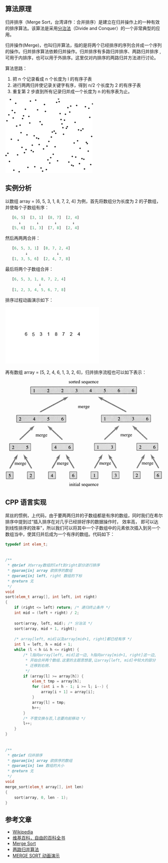 ## 算法原理 ##
归并排序（Merge Sort，台湾译作：合并排序）是建立在归并操作上的一种有效的排序算法。该算法是采用[分治法](http://zh.wikipedia.org/wiki/%E5%88%86%E6%B2%BB%E6%B3%95)（Divide and Conquer）的一个非常典型的应用。

归并操作(Merge)，也叫归并算法，指的是将两个已经排序的序列合并成一个序列的操作。归并排序算法依赖归并操作。归并排序有多路归并排序、两路归并排序 , 可用于内排序，也可以用于外排序。这里仅对内排序的两路归并方法进行讨论。 

算法思路：
1. 把 n 个记录看成 n 个长度为 l 的有序子表
2. 进行两两归并使记录关键字有序，得到 n/2 个长度为 2 的有序子表
3. 重复第 2 步直到所有记录归并成一个长度为 n 的有序表为止。

![图片来自维基百科](./pic/merge-sort-animation.gif)

<!--more-->

## 实例分析 ##

以数组 array = [6, 5, 3, 1, 8, 7, 2, 4] 为例，首先将数组分为长度为 2 的子数组，并使每个子数组有序：

``` javascript
   [6, 5]  [3, 1]  [8, 7]  [2, 4]
      ↓       ↓       ↓       ↓
   [5, 6]  [1, 3]  [7, 8]  [2, 4]
```

然后再两两合并：

``` javascript
   [6, 5, 3, 1]  [8, 7, 2, 4]
         ↓             ↓
   [1, 3, 5, 6]  [2, 4, 7, 8]
```

最后将两个子数组合并：

``` javascript
   [6, 5, 3, 1, 8, 7, 2, 4]
               ↓
   [1, 2, 3, 4, 5, 6, 7, 8]
```

排序过程动画演示如下：

![图片来自维基百科](./pic/merge-sort-example-300px.gif)

再有数组 array = [5, 2, 4, 6, 1, 3, 2, 6]，归并排序流程也可以如下表示：

![](./pic/merge-sort-example.gif)

## CPP 语言实现 ##
屌丝的惯例，上代码，由于要两两归并的子数组都是有序的数组，同时我们在希尔排序中提到过“插入排序在对几乎已经排好序的数据操作时， 效率高， 即可以达到线性排序的效率”，所以我们可以将其中一个子数组中的元素依次插入到另一个数组当中，使其归并后成为一个有序的数组。代码如下：

``` cpp
typedef int elem_t;


/**
 * @brief 对array数组的left到right部分进行排序
 * @param[in] array 欲排序的数组
 * @param[in] left, right 数组的下标
 * @return 无
 */
void
sort(elem_t array[], int left, int right)
{
	if (right <= left) return; /* 递归终止条件 */
	int mid = (left + right) / 2;

	sort(array, left, mid); /* 分治法 */
	sort(array, mid + 1, right);

	/* array[left, mid]以及array[mid+1, right]都已经有序 */
	int l = left, h = mid + 1;
	while (l < h && h <= right) {
		/* l指向array[left, mid]这一边, h指向array[mid+1, right]这一边,
		 * 开始合并两个数组.这里的主题思想是,让array[left, mid]中较大的部分
		 * 迁移到右侧.
		 */
		if (array[l] >= array[h]) {
			elem_t tmp = array[h];
			for (int i = h - 1; i >= l; i--) {
				array[i + 1] = array[i]; 
			}
			array[l] = tmp;
			h++;
		}
		/* 不管交换与否,l总要向前移动 */
		l++;
	}
}


/**
 * @brief 归并排序
 * @param[in] array 欲排序的数组
 * @param[in] len 数组的大小
 * @return 无
 */
void
merge_sort(elem_t array[], int len)
{
	sort(array, 0, len - 1);
}
```

## 参考文章 ##
- [Wikipedia](http://en.wikipedia.org/wiki/Merge_sort)
- [维基百科，自由的百科全书](http://zh.wikipedia.org/wiki/%E5%BD%92%E5%B9%B6%E6%8E%92%E5%BA%8F)
- [Merge Sort](http://www.personal.kent.edu/~rmuhamma/Algorithms/MyAlgorithms/Sorting/mergeSort.htm)
- [两路归并算法](http://student.zjzk.cn/course_ware/data_structure/web/paixu/paixu8.5.1.1.htm)
- [MERGE SORT 动画演示](http://www.ee.ryerson.ca/~courses/coe428/sorting/mergesort.html)